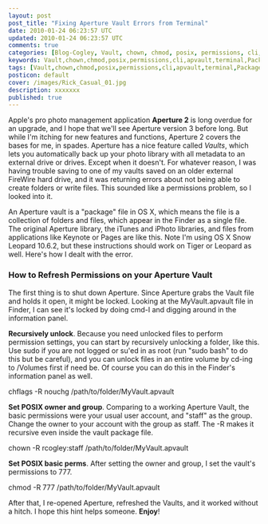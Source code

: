 ```yaml
---           
layout: post
post_title: "Fixing Aperture Vault Errors from Terminal"
date: 2010-01-24 06:23:57 UTC
updated: 2010-01-24 06:23:57 UTC
comments: true
categories: [Blog-Cogley, Vault, chown, chmod, posix, permissions, cli, apvault, terminal, Package, apple, aperture]
keywords: Vault,chown,chmod,posix,permissions,cli,apvault,terminal,Package,apple,aperture
tags: [Vault,chown,chmod,posix,permissions,cli,apvault,terminal,Package,apple,aperture]
posticon: default
cover: /images/Rick_Casual_01.jpg
description: xxxxxxx
published: true
---
```

 

Apple's pro photo management application **Aperture 2** is long overdue for an upgrade, and I hope that we'll see Aperture version 3 before long. But while I'm itching for new features and functions, Aperture 2 covers the bases for me, in spades. Aperture has a nice feature called _Vaults_, which lets you automatically back up your photo library with all metadata to an external drive or drives. Except when it doesn't. For whatever reason, I was having trouble saving to one of my vaults saved on an older external FireWire hard drive, and it was returning errors about not being able to create folders or write files. This sounded like a permissions problem, so I looked into it. 


An Aperture vault is a "package" file in OS X, which means the file is a collection of folders and files, which appear in the Finder as a single file. The original Aperture library, the iTunes and iPhoto libraries, and files from applications like Keynote or Pages are like this. Note I'm using OS X Snow Leopard 10.6.2, but these instructions should work on Tiger or Leopard as well. Here's how I dealt with the error. 


### How to Refresh Permissions on your Aperture Vault



The first thing is to shut down Aperture. Since Aperture grabs the Vault file and holds it open, it might be locked. Looking at the MyVault.apvault file in Finder, I can see it's locked by doing cmd-I and digging around in the information panel. 


**Recursively unlock**. Because you need unlocked files to perform permission settings, you can start by recursively unlocking a folder, like this. Use sudo if you are not logged or su'ed in as root (run "sudo bash" to do this but be careful), and you can unlock files in an entire volume by cd-ing to /Volumes first if need be. Of course you can do this in the Finder's information panel as well.


chflags -R nouchg /path/to/folder/MyVault.apvault


**Set POSIX owner and group**. Comparing to a working Aperture Vault, the basic permissions were your usual user account, and "staff" as the group. Change the owner to your account with the group as staff. The -R makes it recursive even inside the vault package file. 


chown -R rcogley:staff /path/to/folder/MyVault.apvault


**Set POSIX basic perms**. After setting the owner and group, I set the vault's permissions to 777.


chmod -R 777 /path/to/folder/MyVault.apvault


 


After that, I re-opened Aperture, refreshed the Vaults, and it worked without a hitch. I hope this hint helps someone. **Enjoy**! 

